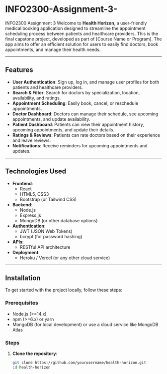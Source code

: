 # INFO2300-Assignment-3-
INFO2300  Assignment 3
Welcome to **Health Horizon**, a user-friendly medical booking application designed to streamline the appointment scheduling process between patients and healthcare providers. This is the final capstone project, developed as part of [Course Name or Program]. The app aims to offer an efficient solution for users to easily find doctors, book appointments, and manage their health needs.

---

## Features

- **User Authentication**: Sign up, log in, and manage user profiles for both patients and healthcare providers.
- **Search & Filter**: Search for doctors by specialization, location, availability, and ratings.
- **Appointment Scheduling**: Easily book, cancel, or reschedule appointments.
- **Doctor Dashboard**: Doctors can manage their schedule, see upcoming appointments, and update availability.
- **Patient Dashboard**: Patients can view their appointment history, upcoming appointments, and update their details.
- **Ratings & Reviews**: Patients can rate doctors based on their experience and leave reviews.
- **Notifications**: Receive reminders for upcoming appointments and updates.

---

## Technologies Used

- **Frontend**: 
  - React
  - HTML5, CSS3
  - Bootstrap (or Tailwind CSS)
- **Backend**: 
  - Node.js
  - Express.js
  - MongoDB (or other database options)
- **Authentication**: 
  - JWT (JSON Web Tokens)
  - bcrypt (for password hashing)
- **APIs**: 
  - RESTful API architecture
- **Deployment**: 
  - Heroku / Vercel (or any other cloud service)

---

## Installation

To get started with the project locally, follow these steps:

### Prerequisites

- Node.js (>=14.x)
- npm (>=6.x) or yarn
- MongoDB (for local development) or use a cloud service like MongoDB Atlas

### Steps

1. **Clone the repository**:
   ```bash
   git clone https://github.com/yourusername/health-horizon.git
   cd health-horizon
